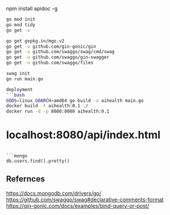 npm install apidoc -g

```bash
go mod init
go mod tidy
go get -u

go get gopkg.in/mgo.v2
go get -u github.com/gin-gonic/gin
go get -u github.com/swaggo/swag/cmd/swag
go get -u github.com/swaggo/gin-swagger
go get -u github.com/swaggo/files

swag init
go run main.go

deployment
```bash
GOOS=linux GOARCH=amd64 go build -o aihealth main.go
docker build -t aihealth:0.1 ./
docker run -d -p 8080:8080 aihealth:0.1
```

# localhost:8080/api/index.html
```

```mongo
db.users.find().pretty()
```

## Refernces
https://docs.mongodb.com/drivers/go/
https://github.com/swaggo/swag#declarative-comments-format
https://gin-gonic.com/docs/examples/bind-query-or-post/
